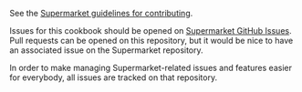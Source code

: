 See the
[Supermarket guidelines for contributing](https://github.com/opscode/supermarket/blob/master/CONTRIBUTING.md).

Issues for this cookbook should be opened on
[Supermarket GitHub Issues](https://github.com/opscode/supermarket/issues). Pull
requests can be opened on this repository, but it would be nice to have an
associated issue on the Supermarket repository.

In order to make managing Supermarket-related issues and features easier for
everybody, all issues are tracked on that repository.
